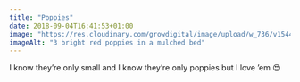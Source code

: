 ```yaml
---
title: "Poppies"
date: 2018-09-04T16:41:53+01:00
image: "https://res.cloudinary.com/growdigital/image/upload/w_736/v1544344228/poppies-44422901322.jpg"
imageAlt: "3 bright red poppies in a mulched bed"
---
```


I know they’re only small and I know they’re only poppies but I love ’em 😍
